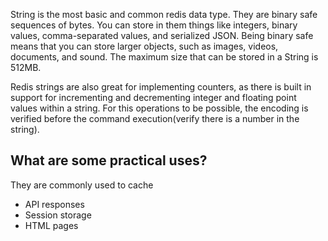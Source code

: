 String is the most basic and common redis data type. They are binary safe sequences of bytes. You can store in them things like integers, binary values, comma-separated values, and serialized JSON. Being binary safe means that you can store larger objects, such as images, videos, documents, and sound. The maximum size that can be stored in a String is 512MB.

Redis strings are also great for implementing counters, as there is built in support for incrementing and decrementing integer and floating point values within a string. For this operations to be possible, the encoding is verified before the command execution(verify there is a number in the string).

## What are some practical uses?
They are commonly used to cache 
* API responses
* Session storage
* HTML pages
